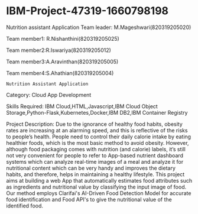 # IBM-Project-47319-1660798198
Nutrition assistant Application
Team leader: M.Mageshwari(820319205020)

Team member1: R.Nishanthini(820319205025)

Team member2:R.Iswariya(820319205012)

Team member3:A.Aravinthan(820319205005)

Team member4:S.Ahathian(820319205004)

    Nutrition Assistant Application

Category: Cloud App Development

Skills Required:
IBM Cloud,HTML,Javascript,IBM Cloud Object Storage,Python-Flask,Kubernetes,Docker,IBM DB2,IBM Container Registry

Project Description:
Due to the ignorance of healthy food habits, obesity rates are increasing at an alarming speed, and this is reflective of the risks to people’s health. People need to control their daily calorie intake by eating healthier foods, which is the most basic method to avoid obesity. However, although food packaging comes with nutrition (and calorie) labels, it’s still not very convenient for people to refer to App-based nutrient dashboard systems which can analyze real-time images of a meal and analyze it for nutritional content which can be very handy and improves the dietary habits, and therefore, helps in maintaining a healthy lifestyle.
 This project aims at building a web App that automatically estimates food attributes such as ingredients and nutritional value by classifying the input image of food.  Our method employs Clarifai's AI-Driven Food Detection Model for accurate food identification and Food API's to give the nutritional value of the identified food.

